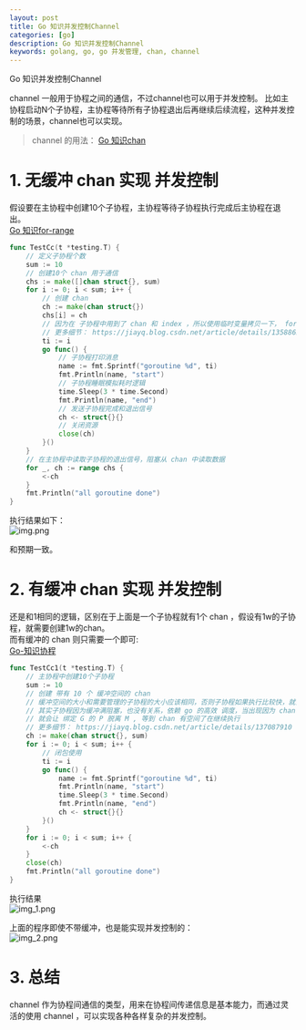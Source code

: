 ```yaml
---
layout: post
title: Go 知识并发控制Channel
categories: [go]
description: Go 知识并发控制Channel
keywords: golang, go, go 并发管理, chan, channel
---
```


Go 知识并发控制Channel


channel 一般用于协程之间的通信，不过channel也可以用于并发控制。 比如主协程启动N个子协程，主协程等待所有子协程退出后再继续后续流程，这种并发控制的场景，channel也可以实现。
> channel 的用法： [Go 知识chan](https://jiayq.blog.csdn.net/article/details/135885482)

# 1. 无缓冲 chan 实现 并发控制
假设要在主协程中创建10个子协程，主协程等待子协程执行完成后主协程在退出。  
[Go 知识for-range](https://jiayq.blog.csdn.net/article/details/135886263)
```Go
func TestCc(t *testing.T) {
    // 定义子协程个数
	sum := 10
	// 创建10个 chan 用于通信
	chs := make([]chan struct{}, sum)
	for i := 0; i < sum; i++ {
	    // 创建 chan
		ch := make(chan struct{})
		chs[i] = ch
		// 因为在 子协程中用到了 chan 和 index ，所以使用临时变量拷贝一下， for - range 
		// 更多细节： https://jiayq.blog.csdn.net/article/details/135886263
		ti := i
		go func() {
		    // 子协程打印消息
			name := fmt.Sprintf("goroutine %d", ti)
			fmt.Println(name, "start")
			// 子协程睡眠模拟耗时逻辑
			time.Sleep(3 * time.Second)
			fmt.Println(name, "end")
			// 发送子协程完成和退出信号
			ch <- struct{}{}
			// 关闭资源
			close(ch)
		}()
	}
	// 在主协程中读取子协程的退出信号，阻塞从 chan 中读取数据
	for _, ch := range chs {
		<-ch
	}
	fmt.Println("all goroutine done")
}
```
执行结果如下：  
![img.png](/images/posts/2024-05-17-Go%20知识并发控制Channel/img.png)


和预期一致。
# 2. 有缓冲 chan 实现 并发控制
还是和1相同的逻辑，区别在于上面是一个子协程就有1个 chan ，假设有1w的子协程，就需要创建1w的chan。  
而有缓冲的 chan 则只需要一个即可:  
[Go-知识协程](https://jiayq.blog.csdn.net/article/details/135886263)
```Go
func TestCc1(t *testing.T) {
    // 主协程中创建10个子协程
	sum := 10
	// 创建 带有 10 个 缓冲空间的 chan
	// 缓冲空间的大小和需要管理的子协程的大小应该相同，否则子协程如果执行比较快，就会因为缓冲满而阻塞
	// 其实子协程因为缓冲满阻塞，也没有关系，依赖 go 的高效 调度，当出现因为 chan 阻塞时，长时间无法得到资源，
	// 就会让 绑定 G 的 P 脱离 M , 等到 chan 有空间了在继续执行
	// 更多细节： https://jiayq.blog.csdn.net/article/details/137087910
 	ch := make(chan struct{}, sum)
	for i := 0; i < sum; i++ {
	    // 闭包使用
		ti := i
		go func() {
			name := fmt.Sprintf("goroutine %d", ti)
			fmt.Println(name, "start")
			time.Sleep(3 * time.Second)
			fmt.Println(name, "end")
			ch <- struct{}{}
		}()
	}
	for i := 0; i < sum; i++ {
		<-ch
	}
	close(ch)
	fmt.Println("all goroutine done")
}
```
执行结果  
![img_1.png](/images/posts/2024-05-17-Go%20知识并发控制Channel/img_1.png)


上面的程序即使不带缓冲，也是能实现并发控制的：  
![img_2.png](/images/posts/2024-05-17-Go%20知识并发控制Channel/img_2.png)


# 3. 总结
channel 作为协程间通信的类型，用来在协程间传递信息是基本能力，而通过灵活的使用 channel ，可以实现各种各样复杂的并发控制。  

